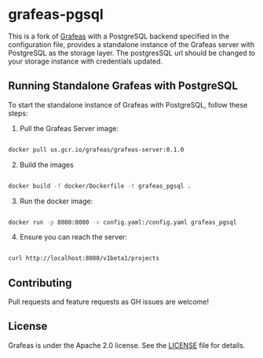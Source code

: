 
# grafeas-pgsql

  

This is a fork of [Grafeas](https://github.com/grafeas/grafeas) with a PostgreSQL backend specified in the configuration file, provides a standalone instance of the Grafeas server with PostgreSQL as the storage layer. The postgresSQL url should be changed to your storage instance with credentials updated.

  

## Running Standalone Grafeas with PostgreSQL

  

To start the standalone instance of Grafeas with PostgreSQL, follow these steps:

  

1. Pull the Grafeas Server image:

  

```bash

docker pull us.gcr.io/grafeas/grafeas-server:0.1.0

```

  

2. Build the images 

  

```bash

docker build -f docker/Dockerfile -t grafeas_pgsql .

```

  

3. Run the docker image:

  

```bash

docker run -p 8080:8080 -v config.yaml:/config.yaml grafeas_pgsql

```

  

4. Ensure you can reach the server:

  

```bash

curl http://localhost:8080/v1beta1/projects

```

  

## Contributing

  

Pull requests and feature requests as GH issues are welcome!

  

## License

Grafeas is under the Apache 2.0 license. See the [LICENSE](LICENSE) file for details.
